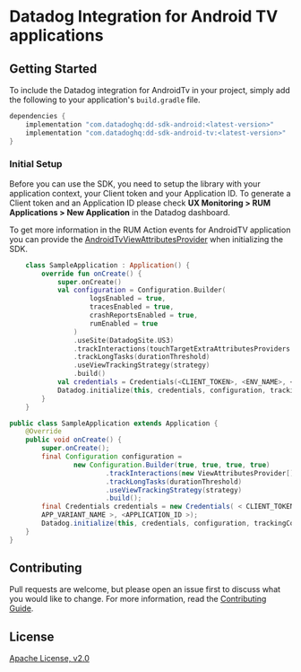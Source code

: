 # Datadog Integration for Android TV applications

## Getting Started 

To include the Datadog integration for AndroidTv in your project, simply add the
following to your application's `build.gradle` file.

```groovy
dependencies {
    implementation "com.datadoghq:dd-sdk-android:<latest-version>"
    implementation "com.datadoghq:dd-sdk-android-tv:<latest-version>"
}
```

### Initial Setup

Before you can use the SDK, you need to setup the library with your application
context, your Client token and your Application ID. 
To generate a Client token and an Application ID please check **UX Monitoring > RUM Applications > New Application**
in the Datadog dashboard.

To get more information in the RUM Action events for AndroidTV application you can provide the [AndroidTvViewAttributesProvider][1]
when initializing the SDK.

```kotlin
    class SampleApplication : Application() {
        override fun onCreate() {
            super.onCreate()
            val configuration = Configuration.Builder(
                    logsEnabled = true,
                    tracesEnabled = true,
                    crashReportsEnabled = true,
                    rumEnabled = true
                )
                .useSite(DatadogSite.US3)
                .trackInteractions(touchTargetExtraAttributesProviders = arrayOf(AndroidTvViewAttributesProvider()))
                .trackLongTasks(durationThreshold)
                .useViewTrackingStrategy(strategy)
                .build()
            val credentials = Credentials(<CLIENT_TOKEN>, <ENV_NAME>, <APP_VARIANT_NAME>, <APPLICATION_ID>)
            Datadog.initialize(this, credentials, configuration, trackingConsent)
        }
    }
```

```java
public class SampleApplication extends Application {
    @Override
    public void onCreate() {
        super.onCreate();
        final Configuration configuration =
                new Configuration.Builder(true, true, true, true)
                        .trackInteractions(new ViewAttributesProvider[]{new AndroidTvViewAttributesProvider()})
                        .trackLongTasks(durationThreshold)
                        .useViewTrackingStrategy(strategy)
                        .build();
        final Credentials credentials = new Credentials( < CLIENT_TOKEN >, <ENV_NAME >, <
        APP_VARIANT_NAME >, <APPLICATION_ID >);
        Datadog.initialize(this, credentials, configuration, trackingConsent);
    }
}
```



## Contributing

Pull requests are welcome, but please open an issue first to discuss what you
would like to change. For more information, read the 
[Contributing Guide](../CONTRIBUTING.md).

## License

[Apache License, v2.0](../LICENSE)

[1]: https://github.com/DataDog/dd-sdk-android/dd-sdk-android-tv/src/main/com/datadog/android/tv/AndroidTvViewAttributesProvider.kt
